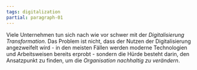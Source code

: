 ```yaml
---
tags: digitalization
partial: paragraph-01
---
```


Viele Unternehmen tun sich nach wie vor schwer mit der *Digitalisierung Transformation*. Das Problem ist nicht, dass der Nutzen der Digitalisierung angezweifelt wird - in den meisten Fällen werden moderne Technologien und Arbeitsweisen bereits erprobt - sondern die Hürde besteht darin, den Ansatzpunkt zu finden, um die *Organisation nachhaltig zu verändern*.